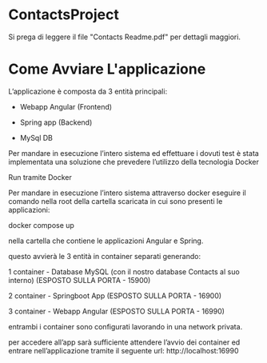 # ContactsProject

Si prega di leggere il file "Contacts Readme.pdf" per dettagli maggiori.

# Come Avviare L'applicazione

L’applicazione è composta da 3 entità principali:

- Webapp Angular (Frontend)

- Spring app (Backend)

- MySql DB

Per mandare in esecuzione l’intero sistema ed effettuare i dovuti test è stata implementata una soluzione che prevedere l’utilizzo della tecnologia Docker

Run tramite Docker

Per mandare in esecuzione l’intero sistema attraverso docker eseguire il comando nella root della cartella scaricata in cui sono presenti le applicazioni:

docker compose up

nella cartella che contiene le applicazioni Angular e Spring.

questo avvierà le 3 entità in container separati generando:

1 container - Database MySQL (con il nostro database Contacts al suo interno) (ESPOSTO SULLA PORTA - 15900)

2 container - Springboot App (ESPOSTO SULLA PORTA - 16900)

3 container - Webapp Angular (ESPOSTO SULLA PORTA - 16990)

entrambi i container sono configurati lavorando in una network privata.

per accedere all’app sarà sufficiente attendere l’avvio dei container ed entrare nell’applicazione tramite il seguente url: http://localhost:16990
